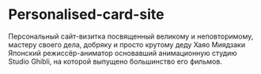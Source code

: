 # Personalised-card-site
Персональный сайт-визитка посвященный великому и неповторимому, мастеру своего дела, добряку и просто крутому деду
Хаяо Миядзаки
Японский режиссёр-аниматор основавший анимационную студию Studio Ghibli, на которой выпущено большинство его фильмов.
